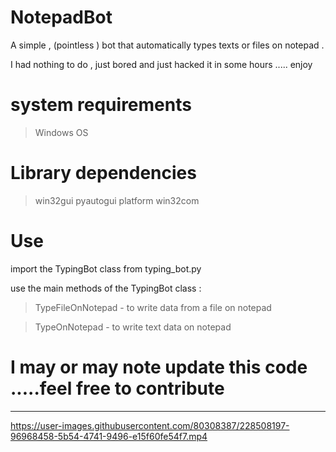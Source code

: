 # NotepadBot
A simple , (pointless )  bot that automatically types texts or files  on notepad .

I had nothing to do , just bored and just hacked it in some hours ..... enjoy
# system requirements 
> Windows OS 

# Library dependencies 
> win32gui
> pyautogui
> platform
> win32com 

# Use 
import the TypingBot class from typing_bot.py

use the main methods of the TypingBot class :
> TypeFileOnNotepad - to write data from a file on notepad
  
> TypeOnNotepad - to write text data on notepad


# I  may or may note update this code .....feel free to contribute
 

-----------------------------------------------------

https://user-images.githubusercontent.com/80308387/228508197-96968458-5b54-4741-9496-e15f60fe54f7.mp4

